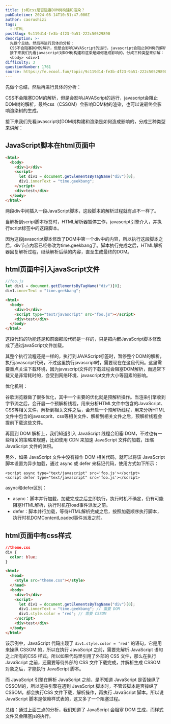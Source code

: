 ```yaml
---
title: js和css是否阻塞DOM树构建和渲染？
pubDatetime: 2024-08-14T10:51:47.000Z
author: caorushizi
tags:
  - HTML
postSlug: 9c119d14-fe3b-4f23-9a51-222c50529890
description: >-
  先做个总结，然后再进行具体的分析：
  CSS不会阻塞DOM的解析，但是会影响JAVAScript的运行，javascript会阻止DOM树的解析，最终css（CSSOM）会影响DOM树的渲染，也可以说最终会影响渲染树的生成。
  接下来我们先看javascript对DOM树构建和渲染是如何造成影响的，分成三种类型来讲解： JavaScript脚本在html页面中 <html>
  <body> <div>1
difficulty: 3
questionNumber: 1761
source: https://fe.ecool.fun/topic/9c119d14-fe3b-4f23-9a51-222c50529890
---
```


先做个总结，然后再进行具体的分析：

CSS不会阻塞DOM的解析，但是会影响JAVAScript的运行，javascript会阻止DOM树的解析，最终css（CSSOM）会影响DOM树的渲染，也可以说最终会影响渲染树的生成。

接下来我们先看javascript对DOM树构建和渲染是如何造成影响的，分成三种类型来讲解：

## JavaScript脚本在html页面中

```html
<html>
  <body>
    <div>1</div>
    <script>
      let div1 = document.getElementsByTagName("div")[0];
      div1.innerText = "time.geekbang";
    </script>
    <div>test</div>
  </body>
</html>
```

两段div中间插入一段JavaScript脚本，这段脚本的解析过程就有点不一样了。

当解析到script脚本标签时，HTML解析器暂停工作，javascript引擎介入，并执行script标签中的这段脚本。

因为这段javascript脚本修改了DOM中第一个div中的内容，所以执行这段脚本之后，div节点内容已经修改为time.geekbang了。脚本执行完成之后，HTML解析器回复解析过程，继续解析后续的内容，直至生成最终的DOM。

## html页面中引入javaScript文件

```js
//foo.js
let div1 = document.getElementsByTagName("div")[0];
div1.innerText = "time.geekbang";
```

```html
<html>
  <body>
    <div>1</div>
    <script type="text/javascript" src="foo.js"></script>
    <div>test</div>
  </body>
</html>
```

这段代码的功能还是和前面那段代码是一样的，只是把内嵌JavaScript脚本修改成了通过javaScript文件加载。

其整个执行流程还是一样的，执行到JAVAScript标签时，暂停整个DOM的解析，执行javascript代码，不过这里执行javascript时，需要现在在这段代码。这里需要重点关注下载环境，因为javascript文件的下载过程会阻塞DOM解析，而通常下载又是非常耗时的，会受到网络环境、javascript文件大小等因素的影响。

优化机制：

谷歌浏览器做了很多优化，其中一个主要的优化就是预解析操作。当渲染引擎收到字节流之后，会开启一个预解析线程，用来分析HTML文件中包含的JavaScript、CSS等相关文件，解析到相关文件之后，会开启一个预解析线程，用来分析HTML文件中包含的javascprit、css等相关文件、解析到相关文件之后，预解析线程会提前下载这些文件。

再回到 DOM 解析上，我们知道引入 JavaScript 线程会阻塞 DOM，不过也有一些相关的策略来规避，比如使用 CDN 来加速 JavaScript 文件的加载，压缩 JavaScript 文件的体积。

另外，如果 JavaScript 文件中没有操作 DOM 相关代码，就可以将该 JavaScript 脚本设置为异步加载，通过 async 或 defer 来标记代码，使用方式如下所示：

```
<script async type="text/javascript" src='foo.js'></script>
<script defer type="text/javascript" src='foo.js'></script>
```

async和defer区别：

- async：脚本并行加载，加载完成之后立即执行，执行时机不确定，仍有可能阻塞HTML解析，执行时机在load事件派发之前。
- defer：脚本并行加载，等待HTML解析完成之后，按照加载顺序执行脚本，执行时机DOMContentLoaded事件派发之前。

## html页面中有css样式

```css
//theme.css
div {
  color: blue;
}
```

```html
<html>
  <head>
    <style src="theme.css"></style>
  </head>
  <body>
    <div>1</div>
    <script>
      let div1 = document.getElementsByTagName("div")[0];
      div1.innerText = "time.geekbang"; // 需要 DOM
      div1.style.color = "red"; // 需要 CSSOM
    </script>
    <div>test</div>
  </body>
</html>
```

该示例中，JavaScript 代码出现了 `div1.style.color = ‘red’` 的语句，它是用来操纵 CSSOM 的，所以在执行 JavaScript 之前，需要先解析 JavaScript 语句之上所有的CSS 样式。所以如果代码里引用了外部的 CSS 文件，那么在执行 JavaScript 之前，还需要等待外部的 CSS 文件下载完成，并解析生成 CSSOM 对象之后，才能执行 JavaScript 脚本。

而 JavaScript 引擎在解析 JavaScript 之前，是不知道 JavaScript 是否操纵了 CSSOM的，所以渲染引擎在遇到 JavaScript 脚本时，不管该脚本是否操纵了 CSSOM，都会执行CSS 文件下载，解析操作，再执行 JavaScript 脚本。所以说 JavaScript 脚本是依赖样式表的，这又多了一个阻塞过程。

总结：通过上面三点的分析，我们知道了 JavaScript 会阻塞 DOM 生成，而样式文件又会阻塞js的执行。

